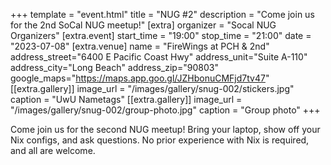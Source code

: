 +++
template = "event.html"
title = "NUG #2"
description = "Come join us for the 2nd SoCal NUG meetup!"
[extra]
organizer = "Socal NUG Organizers"
[extra.event]
start_time = "19:00"
stop_time = "21:00"
date = "2023-07-08"
[extra.venue]
name = "FireWings at PCH & 2nd"
address_street="6400 E Pacific Coast Hwy"
address_unit="Suite A-110"
address_city="Long Beach"
address_zip="90803"
google_maps="https://maps.app.goo.gl/JZHbonuCMFjd7tv47"
[[extra.gallery]]
image_url = "/images/gallery/snug-002/stickers.jpg"
caption = "UwU Nametags"
[[extra.gallery]]
image_url = "/images/gallery/snug-002/group-photo.jpg"
caption = "Group photo"
+++

Come join us for the second NUG meetup! Bring your laptop, show off your Nix configs, and ask questions.
No prior experience with Nix is required, and all are welcome.

